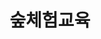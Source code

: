 ---
layout: leftnav-page-content
permalink: /2_dosolnoin_part/forest/
breadcrumb: forest experience 
title: 숲체험교육
collection_name: 2_dosolnoin_part
---